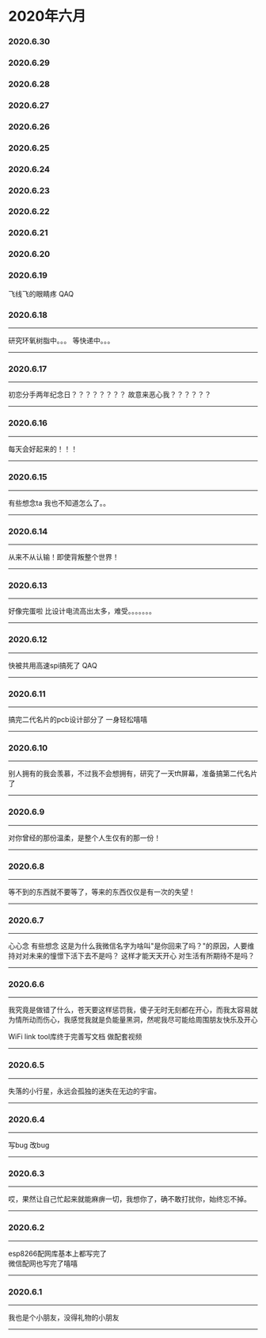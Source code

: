 # 2020年六月

### 2020.6.30
### 2020.6.29
### 2020.6.28
### 2020.6.27
### 2020.6.26
### 2020.6.25
### 2020.6.24
### 2020.6.23
### 2020.6.22
### 2020.6.21
### 2020.6.20
### 2020.6.19
飞线飞的眼睛疼 QAQ  
### 2020.6.18
****
研究环氧树脂中。。。 等快递中。。。
****
### 2020.6.17
****
初恋分手两年纪念日？？？？？？？？ 故意来恶心我？？？？？？  
****
### 2020.6.16
****
每天会好起来的！！！
****
### 2020.6.15
****
有些想念ta 我也不知道怎么了。。
****
### 2020.6.14
****
从来不从认输！即使背叛整个世界！  
****
### 2020.6.13
****
好像完蛋啦 比设计电流高出太多，难受。。。。。。。  
****
### 2020.6.12
****
快被共用高速spi搞死了 QAQ  
****
### 2020.6.11
****
搞完二代名片的pcb设计部分了 一身轻松嘻嘻 
****
### 2020.6.10
****
别人拥有的我会羡慕，不过我不会想拥有，研究了一天tft屏幕，准备搞第二代名片了  
****
### 2020.6.9
****
对你曾经的那份温柔，是整个人生仅有的那一份！
****
### 2020.6.8

****
等不到的东西就不要等了，等来的东西仅仅是有一次的失望！
****
### 2020.6.7
****
心心念 有些想念 这是为什么我微信名字为啥叫"是你回来了吗？"的原因，人要维持对对未来的憧憬下活下去不是吗？ 这样才能天天开心 对生活有所期待不是吗？  
****
### 2020.6.6
****
我究竟是做错了什么，苍天要这样惩罚我，傻子无时无刻都在开心，而我太容易就为情所动而伤心，我感觉我就是负能量黑洞，然呢我尽可能给周围朋友快乐及开心  

WiFi link tool库终于完善写文档 做配套视频 
****
### 2020.6.5
****
失落的小行星，永远会孤独的迷失在无边的宇宙。
****
### 2020.6.4
****
写bug 改bug
****
### 2020.6.3
****
哎，果然让自己忙起来就能麻痹一切，我想你了，确不敢打扰你，始终忘不掉。
****
### 2020.6.2
****
esp8266配网库基本上都写完了  
微信配网也写完了嘻嘻
****
### 2020.6.1
****
我也是个小朋友，没得礼物的小朋友
****

